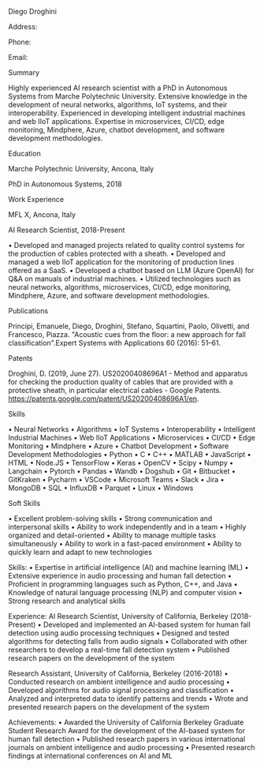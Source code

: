 Diego Droghini

Address: 

Phone: 

Email: 

Summary

Highly experienced AI research scientist with a PhD in Autonomous Systems from Marche Polytechnic University. Extensive knowledge in the development of neural networks, algorithms, IoT systems, and their interoperability. Experienced in developing intelligent industrial machines and web IIoT applications. Expertise in microservices, CI/CD, edge monitoring, Mindphere, Azure, chatbot development, and software development methodologies.

Education

Marche Polytechnic University, Ancona, Italy

PhD in Autonomous Systems, 2018

Work Experience

MFL X, Ancona, Italy

AI Research Scientist, 2018-Present

• Developed and managed projects related to quality control systems for the production of cables protected with a sheath.
• Developed and managed a web IIoT application for the monitoring of production lines offered as a SaaS.
• Developed a chatbot based on LLM (Azure OpenAI) for Q&A on manuals of industrial machines.
• Utilized technologies such as neural networks, algorithms, microservices, CI/CD, edge monitoring, Mindphere, Azure, and software development methodologies.

Publications

Principi, Emanuele, Diego, Droghini, Stefano, Squartini, Paolo, Olivetti, and Francesco, Piazza. "Acoustic cues from the floor: a new approach for fall classification".Expert Systems with Applications 60 (2016): 51–61.

Patents

Droghini, D. (2019, June 27). US20200408696A1 - Method and apparatus for checking the production quality of cables that are provided with a protective sheath, in particular electrical cables - Google Patents. https://patents.google.com/patent/US20200408696A1/en.

Skills

• Neural Networks
• Algorithms
• IoT Systems
• Interoperability
• Intelligent Industrial Machines
• Web IIoT Applications
• Microservices
• CI/CD
• Edge Monitoring
• Mindphere
• Azure
• Chatbot Development
• Software Development Methodologies
• Python
• C
• C++
• MATLAB
• JavaScript
• HTML
• Node.JS
• TensorFlow
• Keras
• OpenCV
• Scipy
• Numpy
• Langchain
• Pytorch
• Pandas
• Wandb
• Dogshub
• Git
• Bitbucket
• GitKraken
• Pycharm
• VSCode
• Microsoft Teams
• Slack
• Jira
• MongoDB
• SQL
• InfluxDB
• Parquet
• Linux
• Windows

Soft Skills

• Excellent problem-solving skills
• Strong communication and interpersonal skills
• Ability to work independently and in a team
• Highly organized and detail-oriented
• Ability to manage multiple tasks simultaneously
• Ability to work in a fast-paced environment
• Ability to quickly learn and adapt to new technologies


Skills:
• Expertise in artificial intelligence (AI) and machine learning (ML)
• Extensive experience in audio processing and human fall detection
• Proficient in programming languages such as Python, C++, and Java
• Knowledge of natural language processing (NLP) and computer vision
• Strong research and analytical skills

Experience:
AI Research Scientist, University of California, Berkeley (2018-Present)
• Developed and implemented an AI-based system for human fall detection using audio processing techniques
• Designed and tested algorithms for detecting falls from audio signals
• Collaborated with other researchers to develop a real-time fall detection system
• Published research papers on the development of the system

Research Assistant, University of California, Berkeley (2016-2018)
• Conducted research on ambient intelligence and audio processing
• Developed algorithms for audio signal processing and classification
• Analyzed and interpreted data to identify patterns and trends
• Wrote and presented research papers on the development of the system

Achievements:
• Awarded the University of California Berkeley Graduate Student Research Award for the development of the AI-based system for human fall detection
• Published research papers in various international journals on ambient intelligence and audio processing
• Presented research findings at international conferences on AI and ML